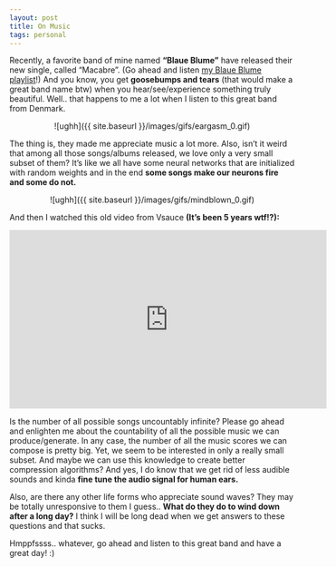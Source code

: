 ```yaml
---
layout: post
title: On Music
tags: personal
---
```


Recently, a favorite band of mine named **“Blaue Blume”** have released their new single, called “Macabre”. (Go ahead and listen [my Blaue Blume playlist](http://open.spotify.com/user/taylandgn/playlist/5ew2sWU5vHdVMUSum2teYU)!) And you know, you get **goosebumps and tears** (that would make a great band name btw) when you hear/see/experience something truly beautiful. Well.. that happens to me a lot when I listen to this great band from Denmark.

<div style="text-align:center" markdown="1">

![ughh]({{ site.baseurl }}/images/gifs/eargasm_0.gif)
<!-- Eargasm -->
</div>

The thing is, they made me appreciate music a lot more. Also, isn’t it weird that among all those songs/albums released, we love only a very small subset of them? It’s like we all have some neural networks that are initialized with random weights and in the end **some songs make our neurons fire and some do not.**

<div style="text-align:center" markdown="1">

![ughh]({{ site.baseurl }}/images/gifs/mindblown_0.gif)
<!-- Some songs make our neurons fire and some do not. -->
</div>

And then I watched this old video from Vsauce **(It’s been 5 years wtf!?):**

<div style="text-align:center" markdown="1">
<iframe width="560" height="315" src="https://www.youtube.com/embed/DAcjV60RnRw" frameborder="0" allowfullscreen></iframe>
</div>

Is the number of all possible songs uncountably infinite? Please go ahead and enlighten me about the countability of all the possible music we can produce/generate. In any case, the number of all the music scores we can compose is pretty big. Yet, we seem to be interested in only a really small subset. And maybe we can use this knowledge to create better compression algorithms? And yes, I do know that we get rid of less audible sounds and kinda **fine tune the audio signal for human ears.**

Also, are there any other life forms who appreciate sound waves? They may be totally unresponsive to them I guess.. **What do they do to wind down after a long day?** I think I will be long dead when we get answers to these questions and that sucks.

Hmppfssss.. whatever, go ahead and listen to this great band and have a great day! :)
